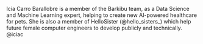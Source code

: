 Icia Carro Barallobre is a member of the Barkibu team, as a Data Science and Machine Learning expert, helping to create new AI-powered healthcare for pets.  She is also a member of HelloSister (@hello\_sisters\_) which help future female computer engineers to develop publicly and technically. 
@iciac